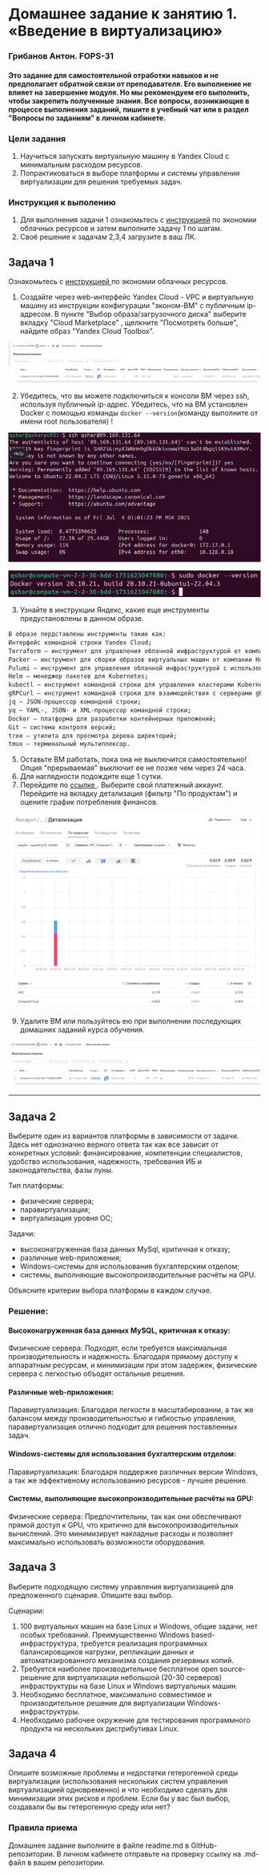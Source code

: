 
# Домашнее задание к занятию 1.  «Введение в виртуализацию»

### Грибанов Антон. FOPS-31

#### Это задание для самостоятельной отработки навыков и не предполагает обратной связи от преподавателя. Его выполнение не влияет на завершение модуля. Но мы рекомендуем его выполнить, чтобы закрепить полученные знания.  Все вопросы, возникающие в процессе выполнения заданий, пишите в учебный чат или в раздел "Вопросы по заданиям" в личном кабинете.

### Цели задания
1. Научиться запускать виртуальную машину в Yandex Cloud с минимальным расходом ресурсов.
2. Попрактиковаться в выборе платформы  и системы управления виртуализации для решения требуемых задач.

### Инструкция к выполению

1. Для выполнения задачи 1 ознакомьтесь с [инструкцией](https://github.com/netology-code/devops-materials/blob/master/cloudwork.MD) по экономии облачных ресурсов и затем выполните задачу 1 по шагам.
2. Своё решение к задачам 2,3,4 загрузите  в ваш ЛК.
   
## Задача 1

Ознакомьтесь с [инструкцией ](https://github.com/netology-code/devops-materials/blob/master/cloudwork.MD) по экономии облачных ресурсов.


1. Создайте через web-интерфейс Yandex Cloud - VPC и виртуальную машину из инструкции конфигурации "эконом-ВМ" с публичным ip-адресом. В пункте "Выбор образа/загрузочного диска" выберите вкладку "Cloud Marketplace" , щелкните "Посмотреть больше", найдите образ "Yandex Cloud Toolbox".

![virtd_01](https://github.com/Qshar1408/virtd_01/blob/main/img/virtd_001.png)


2. Убедитесь, что вы можете подключиться к консоли ВМ через ssh, используя публичный ip-адрес. Убедитесь, что на ВМ установлен Docker с помощью команды ```docker --version```(команду выполните от имени root пользователя) !

![virtd_01](https://github.com/Qshar1408/virtd_01/blob/main/img/virtd_002.png)

![virtd_01](https://github.com/Qshar1408/virtd_01/blob/main/img/virtd_003.png)

3. Узнайте в инструкции Яндекс, какие еще инструменты предустановлены в данном образе.

```bash
В образе пердставлены инструменты такие как:
Интерфейс командной строки Yandex Cloud;
Terraform — инструмент для управления облачной инфраструктурой от компании Hashicorp;
Packer — инструмент для сборки образов виртуальных машин от компании Hashicorp;
Pulumi — инструмент для управления облачной инфраструктурой с использованием традиционных языков программирования;
Helm — менеджер пакетов для Kubernetes;
kubectl — инструмент командной строки для управления кластерами Kubernetes;
gRPCurl — инструмент командной строки для взаимодействия с серверами gRPC;
jq — JSON-процессор командной строки;
yq — YAML-, JSON- и XML-процессор командной строки;
Docker — платформа для разработки контейнерных приложений;
Git — система контроля версий;
tree — утилита для просмотра дерева директорий;
tmux — терминальный мультиплексор.
```
5. Оставьте ВМ работать, пока она не выключится самостоятельно! Опция "прерываемая" выключит ее не позже чем через 24 часа. 
6. Для наглядности подождите еще 1 сутки.
7. Перейдите по [ссылке ](https://console.cloud.yandex.ru/billing?section=accounts). Выберите свой платежный аккаунт. Перейдите на вкладку детализация (фильтр "По продуктам") и оцените график потребления финансов.

![virtd_01](https://github.com/Qshar1408/virtd_01/blob/main/img/virtd_004.png)

9. Удалите ВМ или пользуйтесь ею при выполнении последующих домашних заданий курса обучения.

![virtd_01](https://github.com/Qshar1408/virtd_01/blob/main/img/virtd_005.png)

---


## Задача 2

Выберите один из вариантов платформы в зависимости от задачи. Здесь нет однозначно верного ответа так как все зависит от конкретных условий: финансирование, компетенции специалистов, удобство использования, надежность, требования ИБ и законодательства, фазы луны.

Тип платформы:

- физические сервера;
- паравиртуализация;
- виртуализация уровня ОС;

Задачи:

- высоконагруженная база данных MySql, критичная к отказу;
- различные web-приложения;
- Windows-системы для использования бухгалтерским отделом;
- системы, выполняющие высокопроизводительные расчёты на GPU.

Объясните критерии выбора платформы в каждом случае.

### Решение:

#### Высоконагруженная база данных MySQL, критичная к отказу:

Физические сервера: Подходят, если требуется максимальная производительность и надежность. Благодаря прямому доступу к аппаратным ресурсам, и минимизации при этом задержек, физические сервера с легкостью объодят остальные решения.

#### Различные web-приложения:

Паравиртуализация: Благодаря легкости в масштабировании, а так же балансом между производительностью и гибкостью управления, паравиртуализация отлично подходит для решения поставленных задач. 

#### Windows-системы для использования бухгалтерским отделом:

Паравиртуализация: Благодаря поддержке различных версии Windows, а  так же эффективному использованию ресурсов - лучшее решение.

#### Системы, выполняющие высокопроизводительные расчёты на GPU:

Физические сервера: Предпочтительны, так как они обеспечивают прямой доступ к GPU, что критично для высокопроизводительных вычислений. Это минимизирует накладные расходы и позволяет максимально использовать возможности оборудования.


## Задача 3

Выберите подходящую систему управления виртуализацией для предложенного сценария. Опишите ваш выбор.

Сценарии:

1. 100 виртуальных машин на базе Linux и Windows, общие задачи, нет особых требований. Преимущественно Windows based-инфраструктура, требуется реализация программных балансировщиков нагрузки, репликации данных и автоматизированного механизма создания резервных копий.
2. Требуется наиболее производительное бесплатное open source-решение для виртуализации небольшой (20-30 серверов) инфраструктуры на базе Linux и Windows виртуальных машин.
3. Необходимо бесплатное, максимально совместимое и производительное решение для виртуализации Windows-инфраструктуры.
4. Необходимо рабочее окружение для тестирования программного продукта на нескольких дистрибутивах Linux.

## Задача 4

Опишите возможные проблемы и недостатки гетерогенной среды виртуализации (использования нескольких систем управления виртуализацией одновременно) и что необходимо сделать для минимизации этих рисков и проблем. Если бы у вас был выбор, создавали бы вы гетерогенную среду или нет?

### Правила приема

Домашнее задание выполните в файле readme.md в GitHub-репозитории. В личном кабинете отправьте на проверку ссылку на .md-файл в вашем репозитории.
